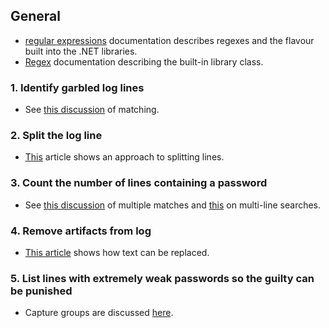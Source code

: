 ## General

- [regular expressions][regular-expressions] documentation describes regexes and the flavour built into the .NET libraries.
- [Regex][regex] documentation describing the built-in library class.

### 1. Identify garbled log lines

- See [this discussion][ismatch] of matching.

### 2. Split the log line

- [This][split] article shows an approach to splitting lines.

### 3. Count the number of lines containing a password

- See [this discussion][multiple-matches] of multiple matches and [this][multi-line] on multi-line searches.

### 4. Remove artifacts from log

- [This article][replace] shows how text can be replaced.

### 5. List lines with extremely weak passwords so the guilty can be punished

- Capture groups are discussed [here][capture-groups].

[regular-expressions]: https://docs.microsoft.com/en-us/dotnet/standard/base-types/regular-expression-language-quick-reference
[regex]: https://docs.microsoft.com/en-us/dotnet/api/system.text.regularexpressions.regex?view=netcore-3.1
[ismatch]: https://docs.microsoft.com/en-us/dotnet/api/system.text.regularexpressions.regex.ismatch?view=netcore-3.1
[split]: https://docs.microsoft.com/en-us/dotnet/api/system.text.regularexpressions.regex.split?view=netcore-3.1
[multiple-matches]: https://docs.microsoft.com/en-us/dotnet/api/system.text.regularexpressions.regex.matches?view=netcore-3.1
[multi-line]: https://docs.microsoft.com/en-us/dotnet/api/system.text.regularexpressions.regexoptions?view=netcore-3.1
[replace]: https://docs.microsoft.com/en-us/dotnet/api/system.text.regularexpressions.regex.replace?view=netcore-3.1
[capture-groups]: https://docs.microsoft.com/en-us/dotnet/standard/base-types/grouping-constructs-in-regular-expressions
